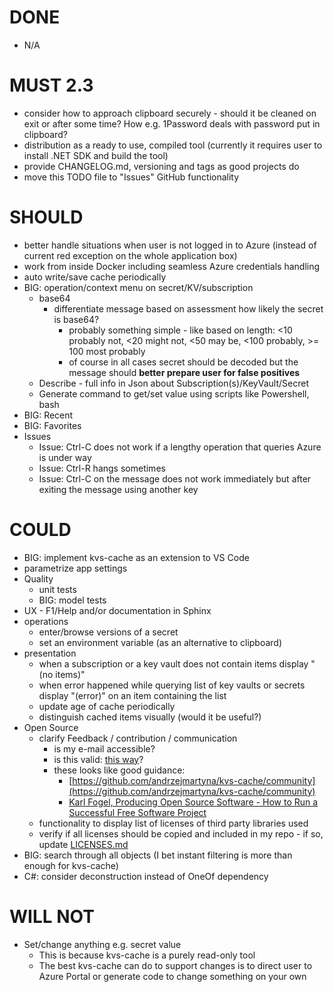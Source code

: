 # DONE

- N/A

# MUST 2.3

- consider how to approach clipboard securely - should it be cleaned on exit or after some time? How e.g. 1Password deals with password put in clipboard?
- distribution as a ready to use, compiled tool (currently it requires user to install .NET SDK and build the tool)
- provide CHANGELOG.md, versioning and tags as good projects do
- move this TODO file to "Issues" GitHub functionality

# SHOULD

- better handle situations when user is not logged in to Azure (instead of current red exception on the whole application box)
- work from inside Docker including seamless Azure credentials handling
- auto write/save cache periodically
- BIG: operation/context menu on secret/KV/subscription
  - base64
    - differentiate message based on assessment how likely the secret is base64?
      - probably something simple - like based on length: <10 probably not, <20 might not, <50 may be, <100 probably, >= 100 most probably
      - of course in all cases secret should be decoded but the message should **better prepare user for false positives**
  - Describe - full info in Json about Subscription(s)/KeyVault/Secret
  - Generate command to get/set value using scripts like Powershell, bash
- BIG: Recent
- BIG: Favorites
- Issues
  - Issue: Ctrl-C does not work if a lengthy operation that queries Azure is under way
  - Issue: Ctrl-R hangs sometimes
  - Issue: Ctrl-C on the message does not work immediately but after exiting the message using another key

# COULD

- BIG: implement kvs-cache as an extension to VS Code
- parametrize app settings
- Quality
  - unit tests
  - BIG: model tests
- UX - F1/Help and/or documentation in Sphinx
- operations
  - enter/browse versions of a secret
  - set an environment variable (as an alternative to clipboard)
- presentation
  - when a subscription or a key vault does not contain items display "(no items)"
  - when error happened while querying list of key vaults or secrets display "(error)" on an item containing the list
  - update age of cache periodically
  - distinguish cached items visually (would it be useful?)
- Open Source
  - clarify Feedback / contribution / communication
    - is my e-mail accessible?
    - is this valid: [this way](https://stackoverflow.com/a/49277449/669692)?
    - these looks like good guidance:
      - [https://github.com/andrzejmartyna/kvs-cache/community](https://github.com/andrzejmartyna/kvs-cache/community)
      - [Karl Fogel, Producing Open Source Software - How to Run a Successful Free Software Project](https://producingoss.com/)
  - functionality to display list of licenses of third party libraries used
  - verify if all licenses should be copied and included in my repo - if so, update [LICENSES.md](LICENSES/LICENSES.md)
- BIG: search through all objects (I bet instant filtering is more than enough for kvs-cache)
- C#: consider deconstruction instead of OneOf dependency

# WILL NOT

- Set/change anything e.g. secret value
  - This is because kvs-cache is a purely read-only tool
  - The best kvs-cache can do to support changes is to direct user to Azure Portal or generate code to change something on your own
